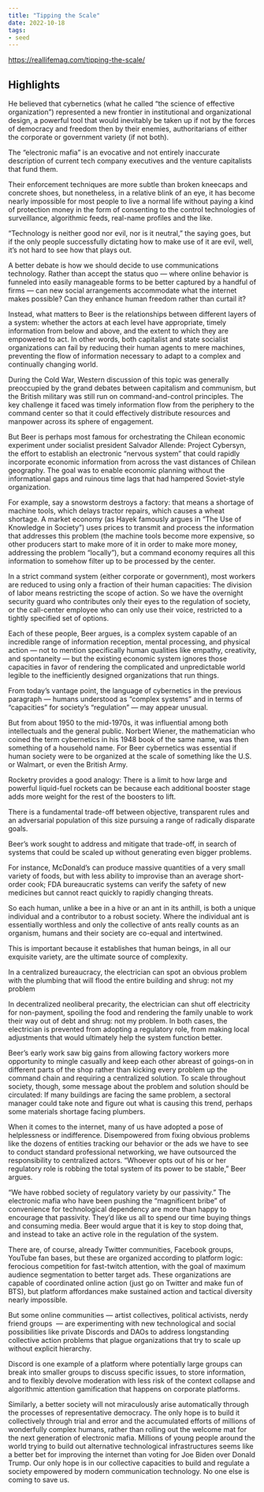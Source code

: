 ```yaml
---
title: "Tipping the Scale"
date: 2022-10-18
tags:
- seed
---
```


https://reallifemag.com/tipping-the-scale/

## Highlights
He believed that cybernetics (what he called “the science of effective organization”) represented a new frontier in institutional and organizational design, a powerful tool that would inevitably be taken up if not by the forces of democracy and freedom then by their enemies, authoritarians of either the corporate or government variety (if not both).

The “electronic mafia” is an evocative and not entirely inaccurate description of current tech company executives and the venture capitalists that fund them.

Their enforcement techniques are more subtle than broken kneecaps and concrete shoes, but nonetheless, in a relative blink of an eye, it has become nearly impossible for most people to live a normal life without paying a kind of protection money in the form of consenting to the control technologies of surveillance, algorithmic feeds, real-name profiles and the like.

“Technology is neither good nor evil, nor is it neutral,” the saying goes, but if the only people successfully dictating how to make use of it are evil, well, it’s not hard to see how that plays out.

A better debate is how we should decide to use communications technology. Rather than accept the status quo — where online behavior is funneled into easily manageable forms to be better captured by a handful of firms — can new social arrangements accommodate what the internet makes possible? Can they enhance human freedom rather than curtail it?

Instead, what matters to Beer is the relationships between different layers of a system: whether the actors at each level have appropriate, timely information from below and above, and the extent to which they are empowered to act. In other words, both capitalist and state socialist organizations can fail by reducing their human agents to mere machines, preventing the flow of information necessary to adapt to a complex and continually changing world.

During the Cold War, Western discussion of this topic was generally preoccupied by the grand debates between capitalism and communism, but the British military was still run on command-and-control principles. The key challenge it faced was timely information flow from the periphery to the command center so that it could effectively distribute resources and manpower across its sphere of engagement.

But Beer is perhaps most famous for orchestrating the Chilean economic experiment under socialist president Salvador Allende: Project Cybersyn, the effort to establish an electronic “nervous system” that could rapidly incorporate economic information from across the vast distances of Chilean geography. The goal was to enable economic planning without the informational gaps and ruinous time lags that had hampered Soviet-style organization.

For example, say a snowstorm destroys a factory: that means a shortage of machine tools, which delays tractor repairs, which causes a wheat shortage. A market economy (as Hayek famously argues in “The Use of Knowledge in Society”) uses prices to transmit and process the information that addresses this problem (the machine tools become more expensive, so other producers start to make more of it in order to make more money, addressing the problem “locally”), but a command economy requires all this information to somehow filter up to be processed by the center.

In a strict command system (either corporate or government), most workers are reduced to using only a fraction of their human capacities: The division of labor means restricting the scope of action. So we have the overnight security guard who contributes only their eyes to the regulation of society, or the call-center employee who can only use their voice, restricted to a tightly specified set of options.

Each of these people, Beer argues, is a complex system capable of an incredible range of information reception, mental processing, and physical action — not to mention specifically human qualities like empathy, creativity, and spontaneity — but the existing economic system ignores those capacities in favor of rendering the complicated and unpredictable world legible to the inefficiently designed organizations that run things.

From today’s vantage point, the language of cybernetics in the previous paragraph — humans understood as “complex systems” and in terms of “capacities” for society’s “regulation” — may appear unusual.

But from about 1950 to the mid-1970s, it was influential among both intellectuals and the general public. Norbert Wiener, the mathematician who coined the term cybernetics in his 1948 book of the same name, was then something of a household name. For Beer cybernetics was essential if human society were to be organized at the scale of something like the U.S. or Walmart, or even the British Army.

Rocketry provides a good analogy: There is a limit to how large and powerful liquid-fuel rockets can be because each additional booster stage adds more weight for the rest of the boosters to lift.

There is a fundamental trade-off between objective, transparent rules and an adversarial population of this size pursuing a range of radically disparate goals.

Beer’s work sought to address and mitigate that trade-off, in search of systems that could be scaled up without generating even bigger problems.

For instance, McDonald’s can produce massive quantities of a very small variety of foods, but with less ability to improvise than an average short-order cook; FDA bureaucratic systems can verify the safety of new medicines but cannot react quickly to rapidly changing threats.

So each human, unlike a bee in a hive or an ant in its anthill, is both a unique individual and a contributor to a robust society. Where the individual ant is essentially worthless and only the collective of ants really counts as an organism, humans and their society are co-equal and intertwined.

This is important because it establishes that human beings, in all our exquisite variety, are the ultimate source of complexity.

In a centralized bureaucracy, the electrician can spot an obvious problem with the plumbing that will flood the entire building and shrug: not my problem

In decentralized neoliberal precarity, the electrician can shut off electricity for non-payment, spoiling the food and rendering the family unable to work their way out of debt and shrug: not my problem. In both cases, the electrician is prevented from adopting a regulatory role, from making local adjustments that would ultimately help the system function better.

Beer’s early work saw big gains from allowing factory workers more opportunity to mingle casually and keep each other abreast of goings-on in different parts of the shop rather than kicking every problem up the command chain and requiring a centralized solution. To scale throughout society, though, some message about the problem and solution should be circulated: If many buildings are facing the same problem, a sectoral manager could take note and figure out what is causing this trend, perhaps some materials shortage facing plumbers.

When it comes to the internet, many of us have adopted a pose of helplessness or indifference. Disempowered from fixing obvious problems like the dozens of entities tracking our behavior or the ads we have to see to conduct standard professional networking, we have outsourced the responsibility to centralized actors. “Whoever opts out of his or her regulatory role is robbing the total system of its power to be stable,” Beer argues.

“We have robbed society of regulatory variety by our passivity.” The electronic mafia who have been pushing the “magnificent bribe” of convenience for technological dependency are more than happy to encourage that passivity. They’d like us all to spend our time buying things and consuming media. Beer would argue that it is key to stop doing that, and instead to take an active role in the regulation of the system.

There are, of course, already Twitter communities, Facebook groups, YouTube fan bases, but these are organized according to platform logic: ferocious competition for fast-twitch attention, with the goal of maximum audience segmentation to better target ads. These organizations are capable of coordinated online action (just go on Twitter and make fun of BTS), but platform affordances make sustained action and tactical diversity nearly impossible.

But some online communities — artist collectives, political activists, nerdy friend groups  — are experimenting with new technological and social possibilities like private Discords and DAOs to address longstanding collective action problems that plague organizations that try to scale up without explicit hierarchy.

Discord is one example of a platform where potentially large groups can break into smaller groups to discuss specific issues, to store information, and to flexibly devolve moderation with less risk of the context collapse and algorithmic attention gamification that happens on corporate platforms.

Similarly, a better society will not miraculously arise automatically through the processes of representative democracy. The only hope is to build it collectively through trial and error and the accumulated efforts of millions of wonderfully complex humans, rather than rolling out the welcome mat for the next generation of electronic mafia. Millions of young people around the world trying to build out alternative technological infrastructures seems like a better bet for improving the internet than voting for Joe Biden over Donald Trump. Our only hope is in our collective capacities to build and regulate a society empowered by modern communication technology. No one else is coming to save us.



